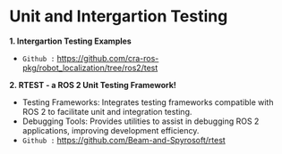 # Unit and Intergartion Testing 

**1. Intergartion Testing Examples** 
* `Github :` https://github.com/cra-ros-pkg/robot_localization/tree/ros2/test

**2. RTEST - a ROS 2 Unit Testing Framework!**
* Testing Frameworks: Integrates testing frameworks compatible with ROS 2 to facilitate unit and integration testing.
* Debugging Tools: Provides utilities to assist in debugging ROS 2 applications, improving development efficiency.
* `Github :` https://github.com/Beam-and-Spyrosoft/rtest
